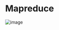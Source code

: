 # Mapreduce

![image](https://github.com/srijan9999/jcik/assets/148010653/cb67caca-6371-4312-a6aa-544489f62afa)


